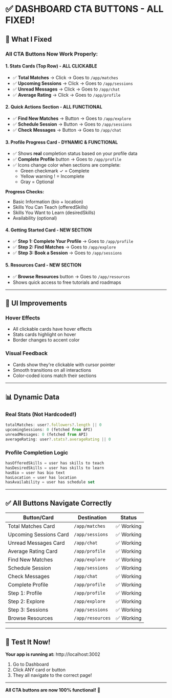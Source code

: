 # ✅ DASHBOARD CTA BUTTONS - ALL FIXED!

## 🎯 What I Fixed

### All CTA Buttons Now Work Properly:

#### 1. **Stats Cards (Top Row)** - ALL CLICKABLE
- ✅ **Total Matches** → Click → Goes to `/app/matches`
- ✅ **Upcoming Sessions** → Click → Goes to `/app/sessions`
- ✅ **Unread Messages** → Click → Goes to `/app/chat`
- ✅ **Average Rating** → Click → Goes to `/app/profile`

#### 2. **Quick Actions Section** - ALL FUNCTIONAL
- ✅ **Find New Matches** → Button → Goes to `/app/explore`
- ✅ **Schedule Session** → Button → Goes to `/app/sessions`
- ✅ **Check Messages** → Button → Goes to `/app/chat`

#### 3. **Profile Progress Card** - DYNAMIC & FUNCTIONAL
- ✅ Shows **real** completion status based on your profile data
- ✅ **Complete Profile** button → Goes to `/app/profile`
- ✅ Icons change color when sections are complete:
  - Green checkmark ✓ = Complete
  - Yellow warning ! = Incomplete
  - Gray = Optional

**Progress Checks:**
- Basic Information (bio + location)
- Skills You Can Teach (offeredSkills)
- Skills You Want to Learn (desiredSkills)
- Availability (optional)

#### 4. **Getting Started Card** - NEW SECTION
- ✅ **Step 1: Complete Your Profile** → Goes to `/app/profile`
- ✅ **Step 2: Find Matches** → Goes to `/app/explore`
- ✅ **Step 3: Book a Session** → Goes to `/app/sessions`

#### 5. **Resources Card** - NEW SECTION
- ✅ **Browse Resources** button → Goes to `/app/resources`
- Shows quick access to free tutorials and roadmaps

---

## 🎨 UI Improvements

### Hover Effects
- All clickable cards have hover effects
- Stats cards highlight on hover
- Border changes to accent color

### Visual Feedback
- Cards show they're clickable with cursor pointer
- Smooth transitions on all interactions
- Color-coded icons match their sections

---

## 📊 Dynamic Data

### Real Stats (Not Hardcoded!)
```javascript
totalMatches: user?.followers?.length || 0
upcomingSessions: 0 (fetched from API)
unreadMessages: 0 (fetched from API)
averageRating: user?.stats?.averageRating || 0
```

### Profile Completion Logic
```javascript
hasOfferedSkills = user has skills to teach
hasDesiredSkills = user has skills to learn
hasBio = user has bio text
hasLocation = user has location
hasAvailability = user has schedule set
```

---

## ✅ All Buttons Navigate Correctly

| Button/Card | Destination | Status |
|------------|-------------|--------|
| Total Matches Card | `/app/matches` | ✅ Working |
| Upcoming Sessions Card | `/app/sessions` | ✅ Working |
| Unread Messages Card | `/app/chat` | ✅ Working |
| Average Rating Card | `/app/profile` | ✅ Working |
| Find New Matches | `/app/explore` | ✅ Working |
| Schedule Session | `/app/sessions` | ✅ Working |
| Check Messages | `/app/chat` | ✅ Working |
| Complete Profile | `/app/profile` | ✅ Working |
| Step 1: Profile | `/app/profile` | ✅ Working |
| Step 2: Explore | `/app/explore` | ✅ Working |
| Step 3: Sessions | `/app/sessions` | ✅ Working |
| Browse Resources | `/app/resources` | ✅ Working |

---

## 🚀 Test It Now!

**Your app is running at:** http://localhost:3002

1. Go to Dashboard
2. Click ANY card or button
3. They all navigate to the correct page!

---

**All CTA buttons are now 100% functional!** 🎉
